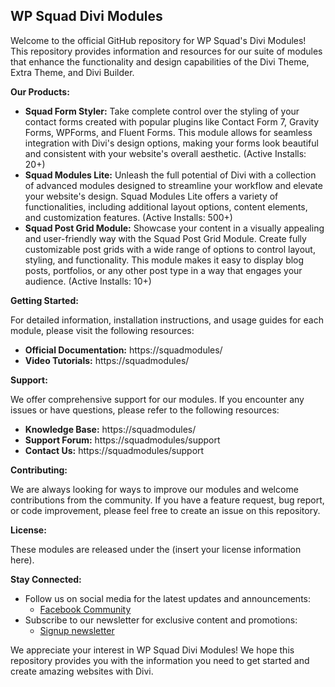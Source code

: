## WP Squad Divi Modules

Welcome to the official GitHub repository for WP Squad's Divi Modules! This repository provides information and resources for our suite of modules that enhance the functionality and design capabilities of the Divi Theme, Extra Theme, and Divi Builder.

**Our Products:**

* **Squad Form Styler:** Take complete control over the styling of your contact forms created with popular plugins like Contact Form 7, Gravity Forms, WPForms, and Fluent Forms. This module allows for seamless integration with Divi's design options, making your forms look beautiful and consistent with your website's overall aesthetic. (Active Installs: 20+)
* **Squad Modules Lite:** Unleash the full potential of Divi with a collection of advanced modules designed to streamline your workflow and elevate your website's design.  Squad Modules Lite offers a variety of functionalities, including additional layout options, content elements, and customization features. (Active Installs: 500+)
* **Squad Post Grid Module:** Showcase your content in a visually appealing and user-friendly way with the Squad Post Grid Module. Create fully customizable post grids with a wide range of options to control layout, styling, and functionality. This module makes it easy to display blog posts, portfolios, or any other post type in a way that engages your audience. (Active Installs: 10+)

**Getting Started:**

For detailed information, installation instructions, and usage guides for each module, please visit the following resources:

* **Official Documentation:** https://squadmodules/
* **Video Tutorials:** https://squadmodules/

**Support:**

We offer comprehensive support for our modules. If you encounter any issues or have questions, please refer to the following resources:

* **Knowledge Base:** https://squadmodules/
* **Support Forum:** https://squadmodules/support
* **Contact Us:** https://squadmodules/support


**Contributing:**

We are always looking for ways to improve our modules and welcome contributions from the community. If you have a feature request, bug report, or code improvement, please feel free to create an issue on this repository.

**License:**

These modules are released under the (insert your license information here).

**Stay Connected:**

* Follow us on social media for the latest updates and announcements:
    * [Facebook Community](https://www.facebook.com/groups/squadmodules/)
* Subscribe to our newsletter for exclusive content and promotions:
    * [Signup newsletter](https://squadmodules/support)

We appreciate your interest in WP Squad Divi Modules! We hope this repository provides you with the information you need to get started and create amazing websites with Divi.
